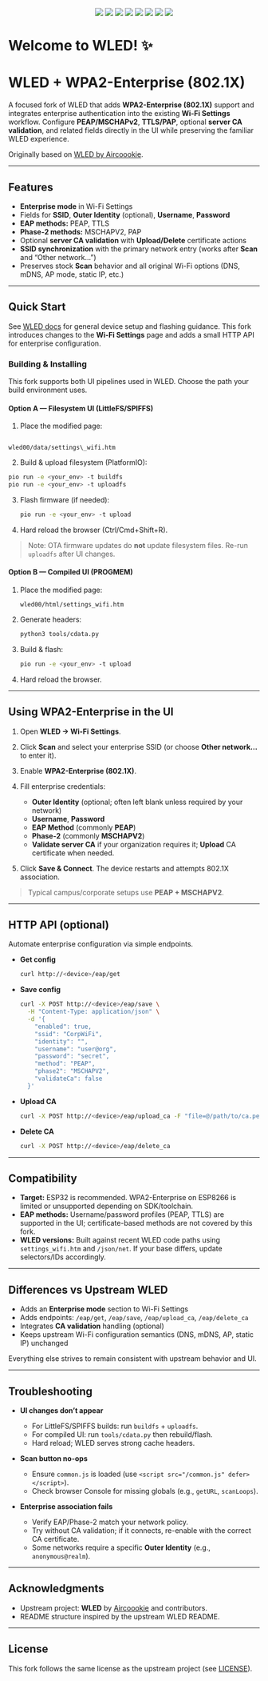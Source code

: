 <p align="center">
  <img src="/images/wled_logo_akemi.png">
  <a href="https://github.com/wled-dev/WLED/releases"><img src="https://img.shields.io/github/release/wled-dev/WLED.svg?style=flat-square"></a>
  <a href="https://raw.githubusercontent.com/wled-dev/WLED/main/LICENSE"><img src="https://img.shields.io/github/license/wled-dev/wled?color=blue&style=flat-square"></a>
  <a href="https://wled.discourse.group"><img src="https://img.shields.io/discourse/topics?colorB=blue&label=forum&server=https%3A%2F%2Fwled.discourse.group%2F&style=flat-square"></a>
  <a href="https://discord.gg/QAh7wJHrRM"><img src="https://img.shields.io/discord/473448917040758787.svg?colorB=blue&label=discord&style=flat-square"></a>
  <a href="https://kno.wled.ge"><img src="https://img.shields.io/badge/quick_start-wiki-blue.svg?style=flat-square"></a>
  <a href="https://github.com/Aircoookie/WLED-App"><img src="https://img.shields.io/badge/app-wled-blue.svg?style=flat-square"></a>
  <a href="https://gitpod.io/#https://github.com/wled-dev/WLED"><img src="https://img.shields.io/badge/Gitpod-ready--to--code-blue?style=flat-square&logo=gitpod"></a>

  </p>

# Welcome to WLED! ✨

# WLED + WPA2-Enterprise (802.1X)

A focused fork of WLED that adds **WPA2-Enterprise (802.1X)** support and integrates enterprise authentication into the existing **Wi-Fi Settings** workflow. Configure **PEAP/MSCHAPv2**, **TTLS/PAP**, optional **server CA validation**, and related fields directly in the UI while preserving the familiar WLED experience.

Originally based on [WLED by Aircoookie](https://github.com/wled-dev/WLED).

---

## Features

- **Enterprise mode** in Wi-Fi Settings
- Fields for **SSID**, **Outer Identity** (optional), **Username**, **Password**
- **EAP methods:** PEAP, TTLS
- **Phase-2 methods:** MSCHAPV2, PAP
- Optional **server CA validation** with **Upload/Delete** certificate actions
- **SSID synchronization** with the primary network entry (works after **Scan** and “Other network…”)
- Preserves stock **Scan** behavior and all original Wi-Fi options (DNS, mDNS, AP mode, static IP, etc.)

---

## Quick Start

See [WLED docs](https://kno.wled.ge) for general device setup and flashing guidance. This fork introduces changes to the **Wi-Fi Settings** page and adds a small HTTP API for enterprise configuration.

### Building & Installing

This fork supports both UI pipelines used in WLED. Choose the path your build environment uses.

#### Option A — Filesystem UI (LittleFS/SPIFFS)

1. Place the modified page:
```

wled00/data/settings\_wifi.htm

````
2. Build & upload filesystem (PlatformIO):
```bash
pio run -e <your_env> -t buildfs
pio run -e <your_env> -t uploadfs
````

3. Flash firmware (if needed):

   ```bash
   pio run -e <your_env> -t upload
   ```
4. Hard reload the browser (Ctrl/Cmd+Shift+R).

> Note: OTA firmware updates do **not** update filesystem files. Re-run `uploadfs` after UI changes.

#### Option B — Compiled UI (PROGMEM)

1. Place the modified page:

   ```
   wled00/html/settings_wifi.htm
   ```
2. Generate headers:

   ```bash
   python3 tools/cdata.py
   ```
3. Build & flash:

   ```bash
   pio run -e <your_env> -t upload
   ```
4. Hard reload the browser.

---

## Using WPA2-Enterprise in the UI

1. Open **WLED → Wi-Fi Settings**.
2. Click **Scan** and select your enterprise SSID (or choose **Other network…** to enter it).
3. Enable **WPA2-Enterprise (802.1X)**.
4. Fill enterprise credentials:

   * **Outer Identity** (optional; often left blank unless required by your network)
   * **Username**, **Password**
   * **EAP Method** (commonly **PEAP**)
   * **Phase-2** (commonly **MSCHAPV2**)
   * **Validate server CA** if your organization requires it; **Upload** CA certificate when needed.
5. Click **Save & Connect**. The device restarts and attempts 802.1X association.

> Typical campus/corporate setups use **PEAP + MSCHAPV2**.

---

## HTTP API (optional)

Automate enterprise configuration via simple endpoints.

* **Get config**

  ```bash
  curl http://<device>/eap/get
  ```
* **Save config**

  ```bash
  curl -X POST http://<device>/eap/save \
    -H "Content-Type: application/json" \
    -d '{
      "enabled": true,
      "ssid": "CorpWiFi",
      "identity": "",
      "username": "user@org",
      "password": "secret",
      "method": "PEAP",
      "phase2": "MSCHAPV2",
      "validateCa": false
    }'
  ```
* **Upload CA**

  ```bash
  curl -X POST http://<device>/eap/upload_ca -F "file=@/path/to/ca.pem"
  ```
* **Delete CA**

  ```bash
  curl -X POST http://<device>/eap/delete_ca
  ```

---

## Compatibility

* **Target:** ESP32 is recommended. WPA2-Enterprise on ESP8266 is limited or unsupported depending on SDK/toolchain.
* **EAP methods:** Username/password profiles (PEAP, TTLS) are supported in the UI; certificate-based methods are not covered by this fork.
* **WLED versions:** Built against recent WLED code paths using `settings_wifi.htm` and `/json/net`. If your base differs, update selectors/IDs accordingly.

---

## Differences vs Upstream WLED

* Adds an **Enterprise mode** section to Wi-Fi Settings
* Adds endpoints: `/eap/get`, `/eap/save`, `/eap/upload_ca`, `/eap/delete_ca`
* Integrates **CA validation** handling (optional)
* Keeps upstream Wi-Fi configuration semantics (DNS, mDNS, AP, static IP) unchanged

Everything else strives to remain consistent with upstream behavior and UI.

---

## Troubleshooting

* **UI changes don’t appear**

  * For LittleFS/SPIFFS builds: run `buildfs` + `uploadfs`.
  * For compiled UI: run `tools/cdata.py` then rebuild/flash.
  * Hard reload; WLED serves strong cache headers.

* **Scan button no-ops**

  * Ensure `common.js` is loaded (use `<script src="/common.js" defer></script>`).
  * Check browser Console for missing globals (e.g., `getURL`, `scanLoops`).

* **Enterprise association fails**

  * Verify EAP/Phase-2 match your network policy.
  * Try without CA validation; if it connects, re-enable with the correct CA certificate.
  * Some networks require a specific **Outer Identity** (e.g., `anonymous@realm`).

---

## Acknowledgments

* Upstream project: **WLED** by [Aircoookie](https://github.com/wled-dev/WLED) and contributors.
* README structure inspired by the upstream WLED README.&#x20;

---

## License

This fork follows the same license as the upstream project (see [LICENSE](./LICENSE)).

